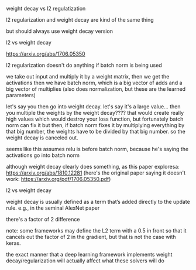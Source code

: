 weight decay vs l2 regulatization

l2 regularization and weight decay are kind of the same thing

but should always use weight decay version



l2 vs weight decay

https://arxiv.org/abs/1706.05350


l2 regularization doesn't do anything if batch norm is being used




we take out input and multiply it by a weight matrix, then we get the activations
then we have batch norm, which is a big vector of adds and a big vector of multiplies (also does normalization, but these are the learned parameters)

let's say you then go into weight decay. let's say it's a large value...
then you multiple the weights by the weight decay????
that would create really high values which would destroy your loss function, but fortunately batch norm can fix it
but then, if batch norm fixes it by multiplying everything by that big number, the weights have to be divided by that big number. so the weight decay is canceled out.

seems like this assumes relu is before batch norm, because he's saying the activations go into batch norm

although weight decay clearly does something, as this paper exploresa: https://arxiv.org/abs/1810.12281
(here's the original paper saying it doesn't work: https://arxiv.org/pdf/1706.05350.pdf)







l2 vs weight decay

weight decay is usually defined as a term that’s added directly to the update rule. e.g., in the seminal AlexNet paper

there's a factor of 2 difference

note: some frameworks may define the L2 term with a 0.5 in front so that it cancels out the factor of 2 in the gradient, but that is not the case with keras.



the exact manner that a deep learning framework implements weight decay/regularization will actually affect what these solvers will do
